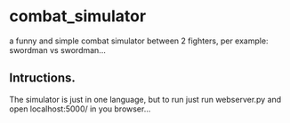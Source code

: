 # combat_simulator
a funny and simple combat simulator between 2 fighters, per example: swordman vs swordman...

## Intructions.
The simulator is just in one language, but to run just run webserver.py
and open localhost:5000/ in you browser...
